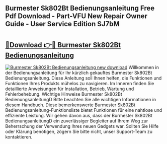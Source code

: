## Burmester Sk802Bt Bedienungsanleitung Free Pdf Download - Part-VFU New Repair Owner Guide - User Service Edition SJ7bM

# <h2><a href="http://df31o2.blite.top/?on=Burmester+Sk802Bt+Bedienungsanleitung">🔗Download 👉🔴 Burmester Sk802Bt Bedienungsanleitung</a></h2>

[![Burmester Sk802Bt Bedienungsanleitung new download](https://i.imgur.com/lujVjoI.png)](http://df31o2.blite.top/?on=Burmester+Sk802Bt+Bedienungsanleitung)
Willkommen in der Bedienungsanleitung für Ihr kürzlich gekauftes Burmester Sk802Bt Bedienungsanleitung. Diese Anleitung soll Ihnen helfen, die Funktionen und Funktionen Ihres Produkts mühelos zu navigieren. Im Inneren finden Sie detaillierte Anweisungen für Installation, Betrieb, Wartung und Fehlerbehebung. Wichtige Hinweise Burmester Sk802Bt BedienungsanleitungD Bitte beachten Sie alle wichtigen Informationen in diesem Handbuch. Diese bemerkenswerte Burmester Sk802Bt Bedienungsanleitung-Funktionsliste bietet Funktionen für eine nahtlose und effiziente Leistung. Wir gehen davon aus, dass der Burmester Sk802Bt BedienungsanleitungD ein zuverlässiger Begleiter auf Ihrem Weg zur Beherrschung der Verwendung Ihres neuen Gadgets war. Sollten Sie Hilfe oder Klärung benötigen, zögern Sie bitte nicht, unser Support-Team zu kontaktieren.
